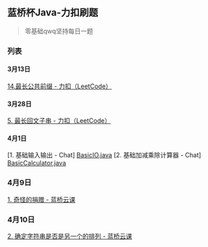 ## 蓝桥杯Java-力扣刷题
> 零基础qwq坚持每日一题

### 列表
#### 3月13日
[14.最长公共前缀 - 力扣（LeetCode）](https://leetcode.cn/problems/longest-common-prefix/solutions/2256929/java-jie-zhu-indexofsubstringisempty-ji-2maer/)

#### 3月28日
[5. 最长回文子串 - 力扣（LeetCode）](https://leetcode.cn/problems/longest-palindromic-substring/solutions/)

#### 4月1日
[1. 基础输入输出 - Chat] [BasicIO.java](./BasicIO.java)
[2. 基础加减乘除计算器 - Chat] [BasicCalculator.java](./BasicCalculator.java)

### 4月9日 
[1. 奇怪的捐赠 - 蓝桥云课](./StrangeDonations.java)

### 4月10日 
[2. 确定字符串是否是另一个的排列 - 蓝桥云课](./StringArrange.java)
